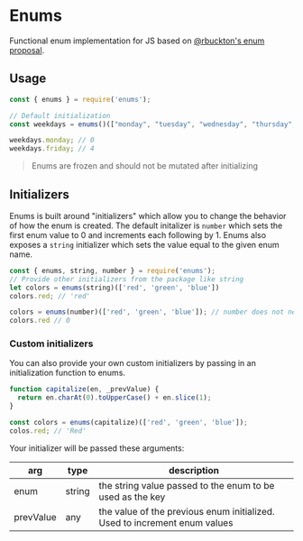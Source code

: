 # Enums

Functional enum implementation for JS based on [@rbuckton's enum proposal](https://github.com/rbuckton/proposal-enum).

## Usage

```js
const { enums } = require('enums');

// Default initialization
const weekdays = enums()(["monday", "tuesday", "wednesday", "thursday", "friday"]);

weekdays.monday; // 0
weekdays.friday; // 4
```

> Enums are frozen and should not be mutated after initializing

## Initializers

Enums is built around "initializers" which allow you to change the behavior of how the enum is created. The default initalizer is `number` which sets the first enum value to 0 and increments each following by 1. Enums also exposes a `string` initializer which sets the value equal to the given enum name.

```js
const { enums, string, number } = require('enums');
// Provide other initializers from the package like string
let colors = enums(string)(['red', 'green', 'blue'])
colors.red; // 'red'

colors = enums(number)(['red', 'green', 'blue']); // number does not need to be specified as it is the default behavior
colors.red // 0
```

### Custom initializers

You can also provide your own custom initializers by passing in an initialization function to enums.

```js
function capitalize(en, _prevValue) {
  return en.charAt(0).toUpperCase() + en.slice(1);
}

const colors = enums(capitalize)(['red', 'green', 'blue']);
colos.red; // 'Red'
```

Your initializer will be passed these arguments:

| arg | type | description |
| --- | ---- | ----------- |
| enum | string | the string value passed to the enum to be used as the key |
| prevValue | any | the value of the previous enum initialized. Used to increment enum values |
